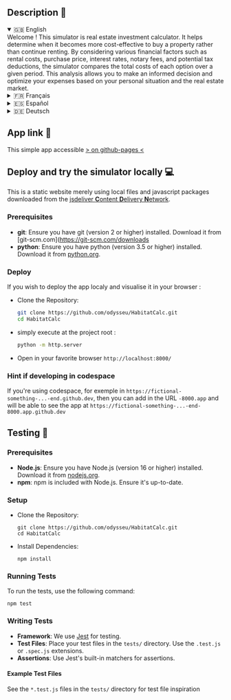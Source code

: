 ## Description 🤔

<details open>
  <summary>🇬🇧 English</summary>
  Welcome !
  This simulator is real estate investment calculator. It helps determine when it becomes more cost-effective to buy a property rather than continue renting. By considering various financial factors such as rental costs, purchase price, interest rates, notary fees, and potential tax deductions, the simulator compares the total costs of each option over a given period. This analysis allows you to make an informed decision and optimize your expenses based on your personal situation and the real estate market.

</details>

<details>
  <summary>🇫‍🇷 Français</summary>
  Bienvenue!
  Ce simulateur est une calculette d'investissement immobilier. Il aide à déterminer à quel moment il devient plus avantageux d'acheter un logement plutôt que de continuer à le louer. En prenant en compte divers facteurs financiers tels que le coût de la location, le prix d'achat, les taux d'intérêt, les frais de notaire, et les éventuelles déductions fiscales, le simulateur compare les coûts totaux de chaque option sur une période donnée. Grâce à cette analyse, vous pouvez faire un choix éclairé et optimiser vos dépenses en fonction de votre situation personnelle et du marché immobilier.

</details>

<details>
  <summary>🇪🇸 Español</summary>
  ¡Bienvenido!
  Este simulador es una calculadora de inversión inmobiliaria. Ayuda a determinar cuándo resulta más ventajoso comprar una vivienda en lugar de seguir alquilándola. Al considerar diversos factores financieros, como el coste del alquiler, el precio de compra, los tipos de interés, los gastos notariales y las posibles deducciones fiscales, el simulador compara el coste total de cada opción durante un periodo determinado. Gracias a este análisis, podrá tomar una decisión informada y optimizar sus gastos en función de su situación personal y del mercado inmobiliario.

</details>

<details>
  <summary>🇩🇪 Deutsch</summary>
  Willkommen!
  Dieser Simulator ist ein Immobilieninvestitionsrechner. Er hilft Ihnen zu ermitteln, wann es vorteilhafter ist, eine Immobilie zu kaufen, anstatt sie weiterhin zu mieten. Unter Berücksichtigung verschiedener finanzieller Faktoren wie Mietkosten, Kaufpreis, Zinsen, Notargebühren und möglicher Steuerabzüge vergleicht der Simulator die Gesamtkosten jeder Option über einen bestimmten Zeitraum. Dank dieser Analyse können Sie eine fundierte Entscheidung treffen und Ihre Ausgaben basierend auf Ihrer persönlichen Situation und dem Immobilienmarkt optimieren.

</details>

## App link 🚀

This simple app accessible [> on github-pages <](https://odysseu.github.io/HabitatCalc/)

## Deploy and try the simulator locally 💻

This is a static website merely using local files and javascript packages downloaded from the [jsdeliver **C**ontent **D**elivery **N**etwork](https://cdn.jsdelivr.net).


### Prerequisites

- **git**: Ensure you have git (version 2 or higher) installed. Download it from [git-scm.com](https://git-scm.com/downloads
- **python**: Ensure you have python (version 3.5 or higher) installed. Download it from [python.org](https://www.python.org/downloads/).

### Deploy

If you wish to deploy the app localy and visualise it in your browser :

- Clone the Repository:

  ```sh
  git clone https://github.com/odysseu/HabitatCalc.git
  cd HabitatCalc
  ```

- simply execute at the project root :

  ```sh
  python -m http.server
  ```
- Open in your favorite browser `http://localhost:8000/`

### Hint if developing in codespace

If you're using codespace, for exemple in `https://fictional-something-...-end.github.dev`, then you can add in the URL `-8000.app` and will be able to see the app at `https://fictional-something-...-end-8000.app.github.dev`

## Testing 🧪

### Prerequisites

- **Node.js**: Ensure you have Node.js (version 16 or higher) installed. Download it from [nodejs.org](https://nodejs.org).
- **npm**: npm is included with Node.js. Ensure it's up-to-date.

### Setup

- Clone the Repository:

  ```
  git clone https://github.com/odysseu/HabitatCalc.git
  cd HabitatCalc
  ```

- Install Dependencies:

  ```
  npm install
  ```

### Running Tests

To run the tests, use the following command:

```
npm test
```

### Writing Tests

- **Framework**: We use [Jest](https://jestjs.io) for testing.
- **Test Files**: Place your test files in the `tests/` directory. Use the `.test.js` or `.spec.js` extensions.
- **Assertions**: Use Jest's built-in matchers for assertions.

#### Example Test Files

See the `*.test.js` files in the `tests/` directory for test file inspiration
